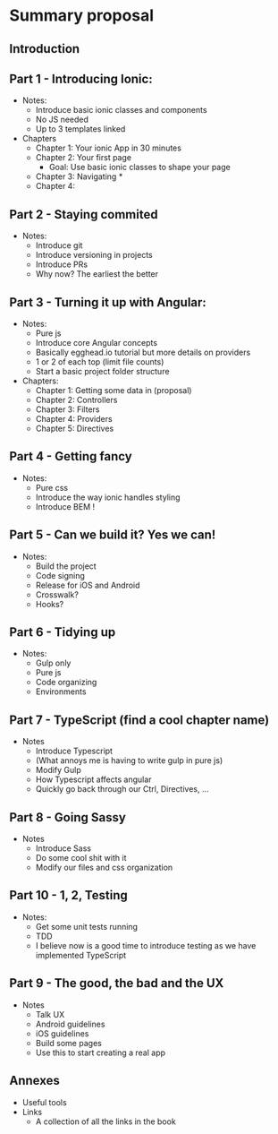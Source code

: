 # Summary proposal

## Introduction
## Part 1 - Introducing Ionic: 
* Notes:
    * Introduce basic ionic classes and components
    * No JS needed
    * Up to 3 templates linked
* Chapters
    * Chapter 1: Your ionic App in 30 minutes
    * Chapter 2: Your first page
        * Goal: Use basic ionic classes to shape your page
    * Chapter 3: Navigating
        * 
    * Chapter 4: 

## Part 2 - Staying commited
* Notes:
    * Introduce git
    * Introduce versioning in projects
    * Introduce PRs
    * Why now? The earliest the better

## Part 3 - Turning it up with Angular:
* Notes:
    * Pure js
    * Introduce core Angular concepts
    * Basically egghead.io tutorial but more details on providers
    * 1 or 2 of each top (limit file counts)
    * Start a basic project folder structure
* Chapters:
    * Chapter 1: Getting some data in (proposal)
    * Chapter 2: Controllers
    * Chapter 3: Filters
    * Chapter 4: Providers
    * Chapter 5: Directives

## Part 4 - Getting fancy
* Notes:
    * Pure css
    * Introduce the way ionic handles styling
    * Introduce BEM !

## Part 5 - Can we build it? Yes we can!
* Notes:
    * Build the project
    * Code signing
    * Release for iOS and Android
    * Crosswalk?
    * Hooks?

## Part 6 - Tidying up
* Notes:
    * Gulp only
    * Pure js
    * Code organizing
    * Environments

## Part 7 - TypeScript (find a cool chapter name)
* Notes
    * Introduce Typescript
    * (What annoys me is having to write gulp in pure js)
    * Modify Gulp
    * How Typescript affects angular
    * Quickly go back through our Ctrl, Directives, ...

## Part 8 - Going Sassy
* Notes
    * Introduce Sass
    * Do some cool shit with it
    * Modify our files and css organization


## Part 10 - 1, 2, Testing
* Notes:
    * Get some unit tests running
    * TDD
    * I believe now is a good time to introduce testing as we have implemented TypeScript

## Part 9 - The good, the bad and the UX
* Notes
    * Talk UX
    * Android guidelines
    * iOS guidelines
    * Build some pages
    * Use this to start creating a real app

## Annexes
* Useful tools
* Links
    * A collection of all the links in the book
